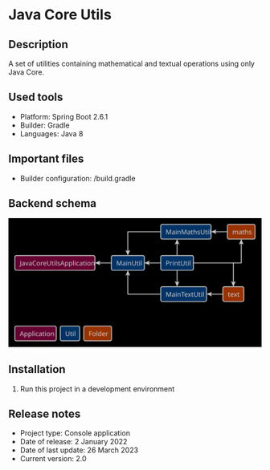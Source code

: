 # Java Core Utils

## Description
A set of utilities containing mathematical and textual operations using only Java Core.

## Used tools
* Platform: Spring Boot 2.6.1
* Builder: Gradle
* Languages: Java 8

## Important files
* Builder configuration: /build.gradle

## Backend schema
![Relationships of elements](readme/back-schema.svg)

## Installation
1. Run this project in a development environment

## Release notes
* Project type: Console application
* Date of release: 2 January 2022
* Date of last update: 26 March 2023
* Current version: 2.0

